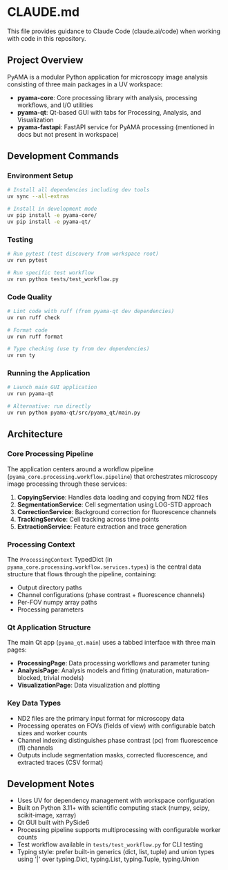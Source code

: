 # CLAUDE.md

This file provides guidance to Claude Code (claude.ai/code) when working with code in this repository.

## Project Overview

PyAMA is a modular Python application for microscopy image analysis consisting of three main packages in a UV workspace:

- **pyama-core**: Core processing library with analysis, processing workflows, and I/O utilities
- **pyama-qt**: Qt-based GUI with tabs for Processing, Analysis, and Visualization
- **pyama-fastapi**: FastAPI service for PyAMA processing (mentioned in docs but not present in workspace)

## Development Commands

### Environment Setup
```bash
# Install all dependencies including dev tools
uv sync --all-extras

# Install in development mode
uv pip install -e pyama-core/
uv pip install -e pyama-qt/
```

### Testing
```bash
# Run pytest (test discovery from workspace root)
uv run pytest

# Run specific test workflow
uv run python tests/test_workflow.py
```

### Code Quality
```bash
# Lint code with ruff (from pyama-qt dev dependencies)
uv run ruff check

# Format code
uv run ruff format

# Type checking (use ty from dev dependencies)
uv run ty
```

### Running the Application
```bash
# Launch main GUI application
uv run pyama-qt

# Alternative: run directly
uv run python pyama-qt/src/pyama_qt/main.py
```

## Architecture

### Core Processing Pipeline
The application centers around a workflow pipeline (`pyama_core.processing.workflow.pipeline`) that orchestrates microscopy image processing through these services:

1. **CopyingService**: Handles data loading and copying from ND2 files
2. **SegmentationService**: Cell segmentation using LOG-STD approach
3. **CorrectionService**: Background correction for fluorescence channels
4. **TrackingService**: Cell tracking across time points
5. **ExtractionService**: Feature extraction and trace generation

### Processing Context
The `ProcessingContext` TypedDict (in `pyama_core.processing.workflow.services.types`) is the central data structure that flows through the pipeline, containing:
- Output directory paths
- Channel configurations (phase contrast + fluorescence channels)
- Per-FOV numpy array paths
- Processing parameters

### Qt Application Structure
The main Qt app (`pyama_qt.main`) uses a tabbed interface with three main pages:
- **ProcessingPage**: Data processing workflows and parameter tuning
- **AnalysisPage**: Analysis models and fitting (maturation, maturation-blocked, trivial models)
- **VisualizationPage**: Data visualization and plotting

### Key Data Types
- ND2 files are the primary input format for microscopy data
- Processing operates on FOVs (fields of view) with configurable batch sizes and worker counts
- Channel indexing distinguishes phase contrast (pc) from fluorescence (fl) channels
- Outputs include segmentation masks, corrected fluorescence, and extracted traces (CSV format)

## Development Notes

- Uses UV for dependency management with workspace configuration
- Built on Python 3.11+ with scientific computing stack (numpy, scipy, scikit-image, xarray)
- Qt GUI built with PySide6
- Processing pipeline supports multiprocessing with configurable worker counts
- Test workflow available in `tests/test_workflow.py` for CLI testing
- Typing style: prefer built-in generics (dict, list, tuple) and union types using '|' over typing.Dict, typing.List, typing.Tuple, typing.Union
